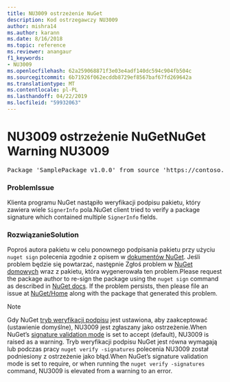 ```yaml
---
title: NU3009 ostrzeżenie NuGet
description: Kod ostrzegawczy NU3009
author: mishra14
ms.author: karann
ms.date: 8/16/2018
ms.topic: reference
ms.reviewer: anangaur
f1_keywords:
- NU3009
ms.openlocfilehash: 62a259068871f3e03e4adf140dc594c904fb504c
ms.sourcegitcommit: 6b71926f062ecddb8729ef8567baf67fd269642a
ms.translationtype: MT
ms.contentlocale: pl-PL
ms.lasthandoff: 04/22/2019
ms.locfileid: "59932063"
---
```

# <a name="nuget-warning-nu3009"></a><span data-ttu-id="fe32b-103">NU3009 ostrzeżenie NuGet</span><span class="sxs-lookup"><span data-stu-id="fe32b-103">NuGet Warning NU3009</span></span>

<pre>Package 'SamplePackage v1.0.0' from source 'https://contoso.com/index.json': The package signature file does not contain exactly one primary signature.</pre>

### <a name="issue"></a><span data-ttu-id="fe32b-104">Problem</span><span class="sxs-lookup"><span data-stu-id="fe32b-104">Issue</span></span>

<span data-ttu-id="fe32b-105">Klienta programu NuGet nastąpiło weryfikacji podpisu pakietu, który zawiera wiele `SignerInfo` pola.</span><span class="sxs-lookup"><span data-stu-id="fe32b-105">NuGet client tried to verify a package signature which contained multiple `SignerInfo` fields.</span></span>


### <a name="solution"></a><span data-ttu-id="fe32b-106">Rozwiązanie</span><span class="sxs-lookup"><span data-stu-id="fe32b-106">Solution</span></span>

<span data-ttu-id="fe32b-107">Poproś autora pakietu w celu ponownego podpisania pakietu przy użyciu `nuget sign` polecenia zgodnie z opisem w [dokumentów NuGet](https://docs.microsoft.com/en-us/nuget/create-packages/sign-a-package). Jeśli problem będzie się powtarzać, następnie Zgłoś problem w [NuGet domowych](https://github.com/NuGet/Home/issues) wraz z pakietu, która wygenerowała ten problem.</span><span class="sxs-lookup"><span data-stu-id="fe32b-107">Please request the package author to re-sign the package using the `nuget sign` command as described in [NuGet docs](https://docs.microsoft.com/en-us/nuget/create-packages/sign-a-package). If the problem persists, then please file an issue at [NuGet/Home](https://github.com/NuGet/Home/issues) along with the package that generated this problem.</span></span>


> [!Note]
> <span data-ttu-id="fe32b-108">Gdy NuGet [tryb weryfikacji podpisu](https://docs.microsoft.com/en-us/nuget/consume-packages/installing-signed-packages#configure-package-signature-requirements) jest ustawiona, aby zaakceptować (ustawienie domyślne), NU3009 jest zgłaszany jako ostrzeżenie.</span><span class="sxs-lookup"><span data-stu-id="fe32b-108">When NuGet’s [signature validation mode](https://docs.microsoft.com/en-us/nuget/consume-packages/installing-signed-packages#configure-package-signature-requirements) is set to accept (default), NU3009 is raised as a warning.</span></span> <span data-ttu-id="fe32b-109">Tryb weryfikacji podpisu NuGet jest równa wymagają lub podczas pracy `nuget verify -signatures` polecenia NU3009 został podniesiony z ostrzeżenie jako błąd.</span><span class="sxs-lookup"><span data-stu-id="fe32b-109">When NuGet’s signature validation mode is set to require, or when running the `nuget verify -signatures` command, NU3009 is elevated from a warning to an error.</span></span> 
